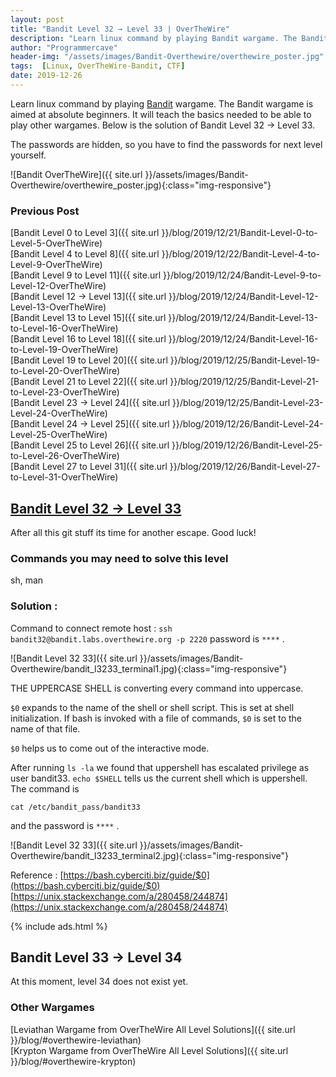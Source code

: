 ```yaml
---
layout: post
title: "Bandit Level 32 → Level 33 | OverTheWire"
description: "Learn linux command by playing Bandit wargame. The Bandit wargame is aimed at absolute beginners. It will teach the basics needed to be able to play other wargames. Below is the solution of Bandit Level 32 → Level 33. The passwords are hidden, so you have to find the passwords for next level yourself."
author: "Programmercave"
header-img: "/assets/images/Bandit-Overthewire/overthewire_poster.jpg"
tags:  [Linux, OverTheWire-Bandit, CTF]
date: 2019-12-26
---
```




Learn linux command by playing [Bandit](https://overthewire.org/wargames/bandit/) wargame. The Bandit wargame is aimed at absolute beginners. It will teach the basics needed to be able to play other wargames. Below is the solution of Bandit Level 32 → Level 33. 

The passwords are hidden, so you have to find the passwords for next level yourself.

![Bandit OverTheWire]({{ site.url }}/assets/images/Bandit-Overthewire/overthewire_poster.jpg){:class="img-responsive"}

### Previous Post

[Bandit Level 0 to Level 3]({{ site.url }}/blog/2019/12/21/Bandit-Level-0-to-Level-5-OverTheWire)<br/>
[Bandit Level 4 to Level 8]({{ site.url }}/blog/2019/12/22/Bandit-Level-4-to-Level-9-OverTheWire)<br/>
[Bandit Level 9 to Level 11]({{ site.url }}/blog/2019/12/24/Bandit-Level-9-to-Level-12-OverTheWire)<br/>
[Bandit Level 12 → Level 13]({{ site.url }}/blog/2019/12/24/Bandit-Level-12-Level-13-OverTheWire)<br/>
[Bandit Level 13 to Level 15]({{ site.url }}/blog/2019/12/24/Bandit-Level-13-to-Level-16-OverTheWire)<br/>
[Bandit Level 16 to Level 18]({{ site.url }}/blog/2019/12/24/Bandit-Level-16-to-Level-19-OverTheWire)<br/>
[Bandit Level 19 to Level 20]({{ site.url }}/blog/2019/12/25/Bandit-Level-19-to-Level-20-OverTheWire)<br/>
[Bandit Level 21 to Level 22]({{ site.url }}/blog/2019/12/25/Bandit-Level-21-to-Level-23-OverTheWire)<br/>
[Bandit Level 23 → Level 24]({{ site.url }}/blog/2019/12/25/Bandit-Level-23-Level-24-OverTheWire)<br/>
[Bandit Level 24 → Level 25]({{ site.url }}/blog/2019/12/26/Bandit-Level-24-Level-25-OverTheWire)<br/>
[Bandit Level 25 to Level 26]({{ site.url }}/blog/2019/12/26/Bandit-Level-25-to-Level-26-OverTheWire)<br/>
[Bandit Level 27 to Level 31]({{ site.url }}/blog/2019/12/26/Bandit-Level-27-to-Level-31-OverTheWire)

## [Bandit Level 32 → Level 33](https://overthewire.org/wargames/bandit/bandit33.html)

After all this git stuff its time for another escape. Good luck!

### Commands you may need to solve this level

sh, man

### Solution : 

Command to connect remote host : `ssh bandit32@bandit.labs.overthewire.org -p 2220` password is `****` .

![Bandit Level 32 33]({{ site.url }}/assets/images/Bandit-Overthewire/bandit_l3233_terminal1.jpg){:class="img-responsive"}

THE UPPERCASE SHELL is converting every command into uppercase.                  

`$0` expands to the name of the shell or shell script. This is set at shell initialization. If bash is invoked with a file of commands, `$0` is set to the name of that file.

`$0` helps us to come out of the interactive mode.

After running `ls -la` we found that uppershell has escalated privilege as user bandit33. `echo $SHELL` tells us the current shell which is uppershell. The command is
``` 
cat /etc/bandit_pass/bandit33 
```

and the password is `****` .

![Bandit Level 32 33]({{ site.url }}/assets/images/Bandit-Overthewire/bandit_l3233_terminal2.jpg){:class="img-responsive"}

Reference : [https://bash.cyberciti.biz/guide/$0](https://bash.cyberciti.biz/guide/$0)<br/>
[https://unix.stackexchange.com/a/280458/244874](https://unix.stackexchange.com/a/280458/244874)<br/>

{% include ads.html %}<br/>

## Bandit Level 33 → Level 34

At this moment, level 34 does not exist yet.

### Other Wargames
[Leviathan Wargame from OverTheWire All Level Solutions]({{ site.url }}/blog/#overthewire-leviathan)<br/> 
[Krypton Wargame from OverTheWire All Level Solutions]({{ site.url }}/blog/#overthewire-krypton)<br/>
